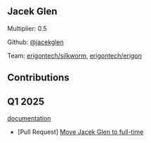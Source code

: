 ## Jacek Glen
Multiplier: 0.5

Github: [@jacekglen](https://github.com/jacekglen)

Team: [erigontech/silkworm](https://github.com/erigontech/silkworm/pulls?q=author%3Ajacekglen), [erigontech/erigon](https://github.com/erigontech/erigon/pulls?q=author%3Ajacekglen)

## Contributions
## Q1 2025

[documentation](https://github.com/protocolguild/documentation)
* [Pull Request] [Move Jacek Glen to full-time](https://github.com/protocolguild/documentation/pull/321)

